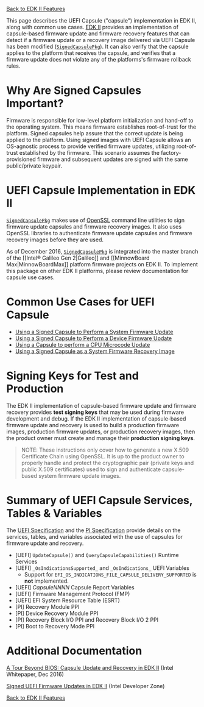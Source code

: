 [Back to EDK II Features](EDKII-Packages)

This page describes the UEFI Capsule ("capsule") implementation in EDK II, along with common use cases. [EDK II](https://github.com/tianocore/edk2) provides an implementation of capsule-based firmware update and firmware recovery features that can detect if a firmware update or a recovery image delivered via UEFI Capsule has been modified ([`SignedCapsulePkg`](https://github.com/tianocore/edk2/tree/master/SignedCapsulePkg)).  It can also verify that the capsule applies to the platform that receives the capsule, and verifies that a firmware update does not violate any of the platforms's firmware rollback rules.

# Why Are Signed Capsules Important?

Firmware is responsible for low-level platform initialization and hand-off to the operating system. This means firmware establishes root-of-trust for the platform. Signed capsules help assure that the correct update is being applied to the platform. Using signed images with UEFI Capsule allows an OS-agnostic process to provide verified firmware updates, utilizing root-of-trust established by the firmware. This scenario assumes the factory-provisioned firmware and subsequent updates are signed with the same public/private keypair.

# UEFI Capsule Implementation in EDK II

[`SignedCapsulePkg`](https://github.com/tianocore/edk2/tree/master/SignedCapsulePkg) makes use of [OpenSSL](https://www.openssl.org/) command line utilities to sign firmware update capsules and firmware recovery images.  It also uses OpenSSL libraries to authenticate firmware update capsules and firmware recovery images before they are used.

As of December 2016, [`SignedCapsulePkg`](https://github.com/tianocore/edk2/tree/master/SignedCapsulePkg) is integrated into the master branch of the [[Intel® Galileo Gen 2|Galileo]] and [[MinnowBoard Max|MinnowBoardMax]] platform firmware projects on EDK II. To implement this package on other EDK II platforms, please review documentation for capsule use cases.

# Common Use Cases for UEFI Capsule

* [Using a Signed Capsule to Perform a System Firmware Update](Capsule-Based-System-Firmware-Update)
* [Using a Signed Capsule to Perform a Device Firmware Update](Capsule-Based-Device-Firmware-Update)
* [Using a Capsule to perform a CPU Microcode Update](Capsule-Based-CPU-Microcode-Update)
* [Using a Signed Capsule as a System Firmware Recovery Image](Capsule-Based-System-Recovery-Image)

# Signing Keys for Test and Production

The EDK II implementation of capsule-based firmware update and firmware recovery provides **test signing keys** that may be used during firmware development and debug.  If the EDK II implementation of capsule-based firmware update and recovery is used to build a production firmware images, production firmware updates, or production recovery images, then the product owner must create and manage their **production signing keys**.

> NOTE: These instructions only cover how to generate a new X.509 Certificate Chain using OpenSSL. It is up to the product owner to properly handle and protect the cryptographic pair (private keys and public X.509 certificates) used to sign and authenticate capsule-based system firmware update images.

# Summary of UEFI Capsule Services, Tables & Variables

The [UEFI Specification](http://www.uefi.org) and the [PI Specification](http://www.uefi.org) provide details on the services, tables, and variables associated with the use of capsules for firmware update and recovery.

* [UEFI] `UpdateCapsule()` and `QueryCapsuleCapabilities()` Runtime Services
* [UEFI] `_OsIndicationsSupported_` and `_OsIndications_` UEFI Variables 
  + Support for `EFI_OS_INDICATIONS_FILE_CAPSULE_DELIVERY_SUPPORTED` is **not** implemented.
* [UEFI] _CapsuleNNNN_ Capsule Report Variables
* [UEFI] Firmware Management Protocol (FMP)
* [UEFI] EFI System Resource Table (ESRT)
* [PI] Recovery Module PPI
* [PI] Device Recovery Module PPI
* [PI] Recovery Block I/O PPI and Recovery Block I/O 2 PPI
* [PI] Boot to Recovery Mode PPI

# Additional Documentation

[A Tour Beyond BIOS: Capsule Update and Recovery in EDK II](https://github.com/tianocore-docs/Docs/raw/master/White_Papers/A_Tour_Beyond_BIOS_Capsule_Update_and_Recovery_in_EDK_II.pdf) (Intel Whitepaper, Dec 2016)

[Signed UEFI Firmware Updates in EDK II](https://software.intel.com/en-us/blogs/2017/02/04/signed-uefi-firmware-updates-in-edk-ii) (Intel Developer Zone)

[Back to EDK II Features](EDKII-Packages)
